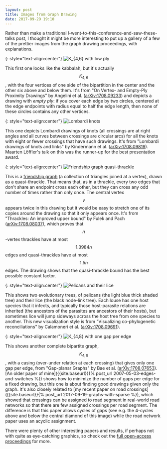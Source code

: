```yaml
---
layout: post
title: Images from Graph Drawing
date: 2017-09-29 19:10
---
```

Rather than make a traditional I-went-to-this-conference-and-saw-these-talks post, I thought it might be more interesting to put up a gallery of a few of the prettier images from the graph drawing proceedings, with explanations.

{: style="text-align:center"}
![K_{4,6} with low ply]({{site.baseurl}}/assets/2017/gd-gallery/K_4_6.svg 'Empty-ply drawing of K_{4,6}, from "On vertex- and empty-ply proximity drawings", Angelini et al., arXiv:1708.09233')

This first one looks like the kabbalah, but it's actually $$K_{4,6}$$, with the four vertices of one side of the bipartition in the center and the other six above and below them. It's from "On Vertex- and Empty-Ply Proximity Drawings" by Angelini et al. ([arXiv:1708.09233](http://arxiv.org/abs/1708.09233)) and depicts a drawing with _empty ply_: if you cover each edge by two circles, centered at the edge endpoints with radius equal to half the edge length, then none of these circles contains any other vertices.

{: style="text-align:center"}
![Lombardi knots]({{site.baseurl}}/assets/2017/gd-gallery/knots.png 'Lombardi knots, from "Lombardi drawings of knots and links", Kindermann et al., arXiv:1708.09819')

This one depicts Lombardi drawings of knots (all crossings are at right angles and all curves between crossings are circular arcs) for all the knots with eight or fewer crossings that have such drawings. It's from "Lombardi drawings of knots and links" by Kindermann et al. ([arXiv:1708.09819](http://arxiv.org/abs/1708.09819)). Maarten Löffler's talk on this was the runner-up for the best presentation award.

{: style="text-align:center"}
![Friendship graph quasi-thrackle]({{site.baseurl}}/assets/2017/gd-gallery/friendship-quasithrackle.svg 'Friendship graph quasi-thrackle, from "Thrackles: An Improved Upper Bound", Fulek and Pach, arXiv:1708.08037')

This is a [friendship graph](https://en.wikipedia.org/wiki/Friendship_graph) (a collection of triangles joined at a vertex), drawn as a quasi-thrackle. That means that, as in a thrackle, every two edges that don't share an endpoint cross each other, but they can cross any odd number of times rather than only once. The central vertex $$v$$ appears twice in this drawing but it would be easy to stretch one of its copies around the drawing so that it only appears once. It's from "Thrackles: An improved upper bound" by Fulek and Pach ([arXiv:1708.08037](http://arxiv.org/abs/1708.08037)), which proves that $$n$$-vertex thrackles have at most $$1.3984n$$ edges and quasi-thrackles have at most $$1.5n$$ edges. The drawing shows that the quasi-thrackle bound has the best possible constant factor.

{: style="text-align:center"}
![Pelicans and their lice]({{site.baseurl}}/assets/2017/gd-gallery/PelicanLice.png 'Co-phylogenetic tree of pelicans and lice, from "Visualizing Co-Phylogenetic Reconciliations", Calamoneri et al., arXiv:1708.09691')

This shows two evolutionary trees, of pelicans (the light blue thick shaded tree) and their lice (the black node-link tree). Each louse has one host species that it infects, and typically those host-parasite relations are inherited (the ancestors of the parasites are ancestors of their hosts), but sometimes lice will jump sideways across the host tree from one species to another. This new visualization style is from "Visualizing co-phylogenetic reconciliations" by Calamoneri et al. ([arXiv:1708.09691](http://arxiv.org/abs/1708.09691)).

{: style="text-align:center"}
![K_{4,8} with one gap per edge]({{site.baseurl}}/assets/2017/gd-gallery/K48-1gap.svg 'K_{4,8} drawn with one gap per edge, from "Gap-planar Graphs", Bae et al., arXiv:1708.07653')

This shows another complete bipartite graph, $$K_{4,8}$$, with a casing (over-under relation at each crossing) that gives only one gap per edge, from "Gap-planar Graphs" by Bae et al. ([arXiv:1708.07653](http://arxiv.org/abs/1708.07653)).
[An older paper of mine]({{site.baseurl}}{% post_url 2007-05-03-edges-and-switches %}) shows how to minimize the number of gaps per edge for a fixed drawing, but this one is about finding good drawings given only the graph. It's also closely related to [my recent paper on road crossings]({{site.baseurl}}{% post_url 2017-09-19-graphs-with-sparse %}), which showed that crossings can be assigned to road segment in real-world road networks so that there are few assigned crossings per road segment. The difference is that this paper allows cycles of gaps (see e.g. the 4-cycles above and below the central diamond of this image) while the road network paper uses an acyclic assignment.

There were plenty of other interesting papers and results, if perhaps not with quite as eye-catching graphics, so check out the [full open-access proceedings](https://arxiv.org/html/1709.04228) for more.